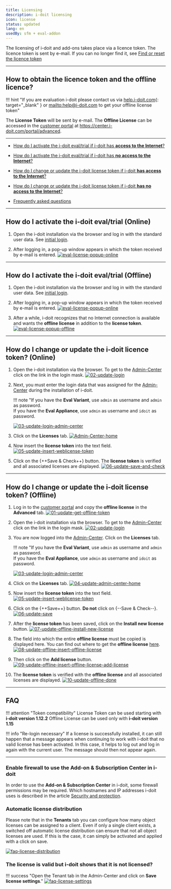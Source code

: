 ```yaml
---
title: Licensing
description: i-doit licensing
icon: license
status: updated
lang: en
usedBy: sfm + eval-addon
---
```


The licensing of i-doit and add-ons takes place via a licence token. The licence token is sent by e-mail. If you can no longer find it, see [Find or reset the licence token](../system-administration/reset-token.md)

* * *

## How to obtain the licence token and the offline licence?

!!! hint "If you are evaluation i-doit please contact us via [help.i-doit.com](https://help.i-doit.com){: target="_blank" } or <mailto:help@i-doit.com> to get your offline license token"

The **License Token** will be sent by e-mail. The **Offline License** can be accessed in the [customer portal](../system-administration/customer-portal.md) at <https://center.i-doit.com/portal/advanced>.

* * *

-   [How do I activate the i-doit eval/trial if i-doit has **access to the Internet**?](#how-do-i-activate-the-i-doit-evaltrial-online)
-   [How do I activate the i-doit eval/trial if i-doit has **no access to the Internet**?](#how-do-i-activate-the-i-doit-evaltrial-offline)

-   [How do I change or update the i-doit license token if i-doit **has access to the Internet**?](#how-do-i-change-or-update-the-i-doit-licence-token-online)
-   [How do I change or update the i-doit license token if i-doit **has no access to the Internet**?](#how-do-i-change-or-update-the-i-doit-license-token-offline)

-   [Frequently asked questions](#faq)

* * *

## How do I activate the i-doit eval/trial (Online)

<div class="steps" markdown>

1. Open the i-doit installation via the browser and log in with the standard user data. See [initial login](../basics/initial-login.md).

2. After logging in, a pop-up window appears in which the token received by e-mail is entered.
    [![eval-license-popup-online](../assets/images/en/maintenance-and-operation/licensing/eval-license-popup-online.png)](../assets/images/en/maintenance-and-operation/licensing/eval-license-popup-online.png)

</div>

* * *

## How do I activate the i-doit eval/trial (Offline)

1. Open the i-doit installation via the browser and log in with the standard user data. See [initial login](../basics/initial-login.md).

2. After logging in, a pop-up window appears in which the token received by e-mail is entered.
    [![eval-license-popup-online](../assets/images/en/maintenance-and-operation/licensing/eval-license-popup-online.png)](../assets/images/en/maintenance-and-operation/licensing/eval-license-popup-online.png)

3. After a while, i-doit recognizes that no Internet connection is available and wants the **offline license** in addition to the **license token**.
    [![eval-license-popup-offline](../assets/images/en/maintenance-and-operation/licensing/eval-license-popup-offline.png)](../assets/images/en/maintenance-and-operation/licensing/eval-license-popup-offline.png)

</div>

* * *

## How do I change or update the i-doit licence token? (Online)

<div class="steps" markdown>

1. Open the i-doit installation via the browser. To get to the [Admin-Center](../system-administration/admin-center.md) click on the link in the login mask.
    [![02-update-login](../assets/images/en/maintenance-and-operation/licensing/02-update-login.png)](../assets/images/en/maintenance-and-operation/licensing/02-update-login.png)

2. Next, you must enter the login data that was assigned for the [Admin-Center](../system-administration/admin-center.md) during the installation of i-doit.

    !!! note "If you have the **Eval Variant**, use `admin` as username and `admin` as password.<br>If you have the **Eval Appliance**, use `admin` as username and `idoit` as password.

    [![03-update-login-admin-center](../assets/images/en/maintenance-and-operation/licensing/03-update-login-admin-center.png)](../assets/images/en/maintenance-and-operation/licensing/03-update-login-admin-center.png)

3. Click on the **Licenses** tab.
    [![Admin-Center-home](../assets/images/en/maintenance-and-operation/licensing/04-update-admin-center-home.png)](../assets/images/en/maintenance-and-operation/licensing/04-update-admin-center-home.png)

4. Now insert the **license token** into the text field.
    [![05-update-insert-weblicense-token](../assets/images/en/maintenance-and-operation/licensing/05-update-insert-weblicense-token.png)](../assets/images/en/maintenance-and-operation/licensing/05-update-insert-weblicense-token.png)

5. Click on the {++Save & Check++} button. The **license token** is verified and all associated licenses are displayed.
    [![06-update-save-and-check](../assets/images/en/maintenance-and-operation/licensing/06-update-save-and-check.png)](../assets/images/en/maintenance-and-operation/licensing/06-update-save-and-check.png)

</div>

* * *

## How do I change or update the i-doit license token? (Offline)

<div class="steps" markdown>

1. Log in to the [customer portal](https://center.i-doit.com/portal/advanced) and copy the **offline license** in the **Advanced** tab.
    [![01-update-get-offline-token](../assets/images/de/wartung-und-betrieb/lizenzierung/01-update-get-offline-token.png)](../assets/images/de/wartung-und-betrieb/lizenzierung/01-update-get-offline-token.png)

2. Open the i-doit installation via the browser. To get to the [Admin-Center](../system-administration/admin-center.md) click on the link in the login mask.
    [![02-update-login](../assets/images/de/wartung-und-betrieb/lizenzierung/02-update-login.png)](../assets/images/de/wartung-und-betrieb/lizenzierung/02-update-login.png)

3. You are now logged into the [Admin-Center](../system-administration/admin-center.md). Click on the **Licenses** tab.

    !!! note "If you have the **Eval Variant**, use `admin` as username and `admin` as password.<br>If you have the **Eval Appliance**, use `admin` as username and `idoit` as password.

    [![03-update-login-admin-center](../assets/images/en/maintenance-and-operation/licensing/03-update-login-admin-center.png)](../assets/images/en/maintenance-and-operation/licensing/03-update-login-admin-center.png)

4. Click on the **Licenses** tab.
    [![04-update-admin-center-home](../assets/images/de/wartung-und-betrieb/lizenzierung/04-update-admin-center-home.png)](../assets/images/de/wartung-und-betrieb/lizenzierung/04-update-admin-center-home.png)

5. Now insert the **license token** into the text field.
    [![05-update-insert-weblicense-token](../assets/images/de/wartung-und-betrieb/lizenzierung/05-update-insert-weblicense-token.png)](../assets/images/de/wartung-und-betrieb/lizenzierung/05-update-insert-weblicense-token.png)

6. Click on the {++Save++} button. **Do not** click on {--Save & Check--}.
    [![06-update-save](../assets/images/de/wartung-und-betrieb/lizenzierung/06-update-save.png)](../assets/images/de/wartung-und-betrieb/lizenzierung/06-update-save.png)

7. After the **license token** has been saved, click on the **Install new license** button.
    [![07-update-offline-install-new-license](../assets/images/de/wartung-und-betrieb/lizenzierung/07-update-offline-install-new-license.png)](../assets/images/de/wartung-und-betrieb/lizenzierung/07-update-offline-install-new-license.png)

8. The field into which the entire **offline license** must be copied is displayed here. You can find out where to get the **offline license** [here](#how-to-obtain-the-licence-token-and-the-offline-licence).
    [![08-update-offline-insert-offline-license](../assets/images/de/wartung-und-betrieb/lizenzierung/08-update-offline-insert-offline-license.png)](../assets/images/de/wartung-und-betrieb/lizenzierung/08-update-offline-insert-offline-license.png)

9. Then click on the **Add license** button.
    [![09-update-offline-insert-offline-license-add-license](../assets/images/de/wartung-und-betrieb/lizenzierung/09-update-offline-insert-offline-license-add-license.png)](../assets/images/de/wartung-und-betrieb/lizenzierung/09-update-offline-insert-offline-license-add-license.png)

10. The **license token** is verified with the **offline license** and all associated licenses are displayed.
    [![10-update-offline-done](../assets/images/de/wartung-und-betrieb/lizenzierung/10-update-offline-done.png)](../assets/images/de/wartung-und-betrieb/lizenzierung/10-update-offline-done.png)

</div>

* * *

## FAQ

!!! attention "Token compatibility"
    License Token can be used starting with **i-doit version 1.12.2**
    Offline License can be used only with **i-doit version 1.15**

!!! info "Re-login necessary"
    If a license is successfully installed, it can still happen that a message appears when continuing to work with i-doit that no valid license has been activated. In this case, it helps to log out and log in again with the current user. The message should then not appear again.

* * *

### Enable firewall to use the Add-on & Subscription Center in i-doit

In order to use the **Add-on & Subscription Center** in i-doit, some firewall permissions may be required. Which hostnames and IP addresses i-doit uses is described in the article [Security and protection](./security-and-protection.md#firewall-and-open-ports).

### Automatic license distribution

Please note that in the **Tenants** tab you can configure how many object licenses can be assigned to a client. Even if only a single client exists, a switched off automatic license distribution can ensure that not all object licenses are used. If this is the case, it can simply be activated and applied with a click on save.

[![faq-license-distribution](../assets/images/en/maintenance-and-operation/licensing/faq-license-distribution.png)](../assets/images/en/maintenance-and-operation/licensing/faq-license-distribution.png)

### The license is valid but i-doit shows that it is not licensed?

!!! success "Open the Tenant tab in the Admin-Center and click on **Save license settings**."
    [![faq-license-settings](../assets/images/en/maintenance-and-operation/licensing/faq-license-settings)](../assets/images/en/maintenance-and-operation/licensing/faq-license-settings)
